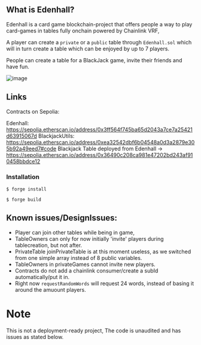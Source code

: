 ## What is Edenhall?
Edenhall is a card game blockchain-project that offers people a way to play card-games in tables fully onchain powered by Chainlink VRF,

A player can create a `private` or a `public` table through `Edenhall.sol` which will in turn create a table which can be enjoyed by up to 7 players.

People can create a table for a BlackJack game, invite their friends and have fun.

![image](https://github.com/user-attachments/assets/6e918438-178c-469d-b03d-804aad2c032a)



## Links
Contracts on Sepolia:

Edenhall: https://sepolia.etherscan.io/address/0x3ff564f745ba65d2043a7ce7a25421d63915067d
BlackjackUtils: https://sepolia.etherscan.io/address/0xea32542dbf6b04548a0d3a2879e305b92a49eed7#code
Blackjack Table deployed from Edenhall -> https://sepolia.etherscan.io/address/0x36490c208ca981e47202bd243af910458bbdce12


### Installation

```shell
$ forge install
```

```shell
$ forge build
```


## Known issues/DesignIssues:
- Player can join other tables while being in game,
- TableOwners can only for now initially 'invite' players during 
tablecreation, but not after.
- PrivateTable joinPrivateTable is at this moment useless, as we switched from one simple array instead of 8 public variables.
- TableOwners in privateGames cannot invite new players.
- Contracts do not add a chainlink consumer/create a subId automatically/put it in.
- Right now `requestRandomWords` will request 24 words, instead of basing it around the amuount players.


# Note
This is not a deployment-ready project, The code is unaudited and has issues as stated below.















